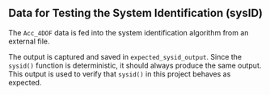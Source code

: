 ## Data for Testing the System Identification (sysID)

The `Acc_4DOF` data is fed into the system identification algorithm from an external file.

The output is captured and saved in `expected_sysid_output`. Since the `sysid()` function is deterministic, it should always produce the same output. This output is used to verify that `sysid()` in this project behaves as expected.
